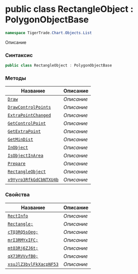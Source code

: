 
# public class RectangleObject : PolygonObjectBase
```csharp
namespace TigerTrade.Chart.Objects.List
```



Описание

### Синтаксис
```csharp
public class RectangleObject : PolygonObjectBase
```


### Методы
| Название | Описание |
| --- | --- |
| [`Draw`](./RectangleObject.cs/Методы/Draw.md) | *Описание* |
| [`DrawControlPoints`](./RectangleObject.cs/Методы/DrawControlPoints.md) | *Описание* |
| [`ExtraPointChanged`](./RectangleObject.cs/Методы/ExtraPointChanged.md) | *Описание* |
| [`GetControlPoint`](./RectangleObject.cs/Методы/GetControlPoint.md) | *Описание* |
| [`GetExtraPoint`](./RectangleObject.cs/Методы/GetExtraPoint.md) | *Описание* |
| [`GetMinDist`](./RectangleObject.cs/Методы/GetMinDist.md) | *Описание* |
| [`InObject`](./RectangleObject.cs/Методы/InObject.md) | *Описание* |
| [`IsObjectInArea`](./RectangleObject.cs/Методы/IsObjectInArea.md) | *Описание* |
| [`Prepare`](./RectangleObject.cs/Методы/Prepare.md) | *Описание* |
| [`RectangleObject`](./RectangleObject.cs/Методы/RectangleObject.md) | *Описание* |
| [`x9Yyrp3RfkGdCbNTXU4b`](./RectangleObject.cs/Методы/x9Yyrp3RfkGdCbNTXU4b.md) | *Описание* |

### Свойства
| Название | Описание |
| --- | --- |
| [`RectInfo`](./RectangleObject.cs/Свойства/RectInfo.md) | *Описание* |
| [`Rectangle;`](./RectangleObject.cs/Свойства/Rectangle;.md) | *Описание* |
| [`cTQ3RQ5sOeg;`](./RectangleObject.cs/Свойства/cTQ3RQ5sOeg;.md) | *Описание* |
| [`mrI3RMYxIFC;`](./RectangleObject.cs/Свойства/mrI3RMYxIFC;.md) | *Описание* |
| [`mtO3Rj6ZJ6t;`](./RectangleObject.cs/Свойства/mtO3Rj6ZJ6t;.md) | *Описание* |
| [`qX73RVVvfB0;`](./RectangleObject.cs/Свойства/qX73RVVvfB0;.md) | *Описание* |
| [`xsuJlZ3bylFkXacpNF53`](./RectangleObject.cs/Свойства/xsuJlZ3bylFkXacpNF53.md) | *Описание* |



